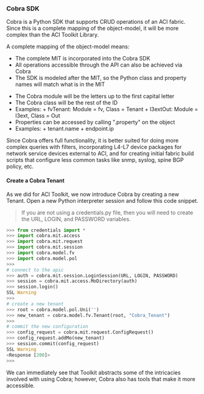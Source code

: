 ### Cobra SDK
Cobra is a Python SDK that supports CRUD operations of an ACI fabric. Since this is a complete mapping of the object-model, it will be more complex than the ACI Toolkit Library.

A complete mapping of the object-model means:

*  The complete MIT is incorporated into the Cobra SDK
*  All operations accessible through the API can also be achieved via Cobra
*  The SDK is modeled after the MIT, so the Python class and property names will match what is in the MIT
  -  The Cobra module will be the letters up to the first capital letter
  -  The Cobra class will be the rest of the ID
  -  Examples:
    +  fvTenant: Module = fv, Class = Tenant
    +  l3extOut: Module = l3ext, Class = Out
  -  Properties can be accessed by calling ".property" on the object
  -  Examples:
    +  tenant.name
    +  endpoint.ip

Since Cobra offers full functionality, it is better suited for doing more complex queries with filters, incorporating L4-L7 device packages for network service devices external to ACI, and for creating initial fabric build scripts that configure less common tasks like snmp, syslog, spine BGP policy, etc.

#### Create a Cobra Tenant
As we did for ACI Toolkit, we now introduce Cobra by creating a new Tenant. Open a new Python interpreter session and follow this code snippet.
>If you are not using a credentials.py file, then you will need to create the URL, LOGIN, and PASSWORD variables.

```python
>>> from credentials import *
>>> import cobra.mit.access
>>> import cobra.mit.request
>>> import cobra.mit.session
>>> import cobra.model.fv
>>> import cobra.model.pol
>>> 
# connect to the apic
>>> auth = cobra.mit.session.LoginSession(URL, LOGIN, PASSWORD)
>>> session = cobra.mit.access.MoDirectory(auth)
>>> session.login()
SSL Warning
>>> 
# create a new tenant
>>> root = cobra.model.pol.Uni('')
>>> new_tenant = cobra.model.fv.Tenant(root, "Cobra_Tenant")
>>> 
# commit the new configuration
>>> config_request = cobra.mit.request.ConfigRequest()
>>> config_request.addMo(new_tenant)
>>> session.commit(config_request)
SSL Warning
<Response [200]>
>>> 
```

We can immediately see that Toolkit abstracts some of the intricacies involved with using Cobra; however, Cobra also has tools that make it more accessible.